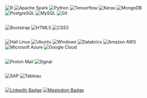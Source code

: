 ## 
![R](https://img.shields.io/badge/-R-black?style=flat-square&logo=R)
![Apache Spark](https://img.shields.io/badge/-ApacheSpark-black?style=flat-square&logo=ApacheSpark)
![Python](https://img.shields.io/badge/-Python-black?style=flat-square&logo=Python)
![Tensorflow](https://img.shields.io/badge/-Tensorflow-black?style=flat-square&logo=Tensorflow)
![Keras](https://img.shields.io/badge/-Keras-black?style=flat-square&logo=keras)
![MongoDB](https://img.shields.io/badge/-MongoDB-black?style=flat-square&logo=mongodb)
![PostgreSQL](https://img.shields.io/badge/-PostgreSQL-black?style=flat-square&logo=postgresql)
![MySQL](https://img.shields.io/badge/-MySQL-black?style=flat-square&logo=mysql)
![Git](https://img.shields.io/badge/-Git-black?style=flat-square&logo=git)
##
![Bootstrap](https://img.shields.io/badge/-Bootstrap-black?style=flat-square&logo=bootstrap)
![HTML5](https://img.shields.io/badge/-HTML5-E34F26?style=flat-square&logo=html5&logoColor=white)
![CSS3](https://img.shields.io/badge/-CSS3-1572B6?style=flat-square&logo=css3)
## 
![Hali Linux](https://img.shields.io/badge/Kali_Linux-557C94?style=for-the-badge&logo=kali-linux&logoColor=white)
![Ubuntu](https://img.shields.io/badge/Ubuntu-E95420?style=for-the-badge&logo=ubuntu&logoColor=white)
![Windows](https://img.shields.io/badge/Windows-0078D6?style=for-the-badge&logo=windows&logoColor=white)
![Databrics](https://img.shields.io/badge/Databricks-FF3621?style=for-the-badge&logo=Databricks&logoColor=white)
![Amazon AWS](https://img.shields.io/badge/Amazon%20AWS-232F3E?style=flat-square&logo=amazon-aws)
![Microsoft Azure](https://img.shields.io/badge/Microsoft%20Azure-232F7E?style=flat-square&logo=microsoft-azure)
![Google Cloud](https://img.shields.io/badge/Google%20Cloud-black?style=flat-square&logo=google-cloud)
##
![Proton Mail](https://img.shields.io/badge/ProtonMail-8B89CC?style=for-the-badge&logo=protonmail&logoColor=white)
![Signal](https://img.shields.io/badge/Signal-%23039BE5.svg?&style=for-the-badge&logo=Signal&logoColor=white)
##
![SAP](https://img.shields.io/badge/SAP-0FAAFF?style=for-the-badge&logo=sap&logoColor=white)
![Tableau](https://img.shields.io/badge/Tableau-E97627?style=for-the-badge&logo=Tableau&logoColor=white)
##
[![LinkedIn Badge](https://img.shields.io/badge/LinkedIn-Profile-informational?style=flat&logo=linkedin&logoColor=white&color=0D76A8)](https://www.linkedin.com/in/joaoluizdandrea/)
[![Mastodom Badge](https://img.shields.io/badge/Mastodom-Profile-informational?style=flat&logo=mastodom&logoColor=white&color=0D76A8)](https://mastodon.social/@joaodandrea)
